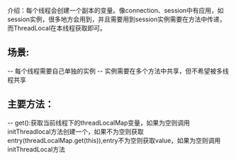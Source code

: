 介绍：每个线程会创建一个副本的变量。像connection、session中有应用，如session实例，很多地方会用到，并且需要用到session实例需要在方法中传递，而ThreadLocal在本线程获取即可。

## 场景:
-- 每个线程需要自己单独的实例
-- 实例需要在多个方法中共享，但不希望被多线程共享

## 主要方法：
-- get():获取当前线程下的threadLocalMap变量，如果为空则调用initThreadlocal方法创建一个，如果不为空则获取entry(threadLocalMap.get(this)),entry不为空则获取value，如果为空则调用initThreadLocal方法




